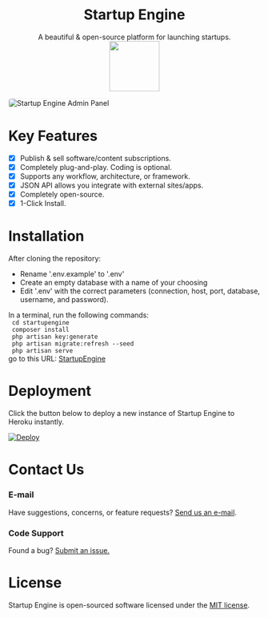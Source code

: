<div align="center" style="width:100%;">
<h1>Startup Engine</h1>
A beautiful & open-source platform for launching startups.<br>
<img src="storage/docs/images/logo.png" width="100">    
</div>

<img src="storage/docs/screenshots/admin.jpg" alt="Startup Engine Admin Panel" style="border:1px solid #eee;border-radius:5px;"><br>

# Key Features

- [x] Publish & sell software/content subscriptions.
- [x] Completely plug-and-play. Coding is optional.
- [x] Supports any workflow, architecture, or framework.
- [x] JSON API allows you integrate with external sites/apps.
- [x] Completely open-source.
- [x] 1-Click Install.

# Installation

<div> After cloning the repository: </div>
<ul>
  <li> Rename '.env.example' to '.env' </li>
  <li> Create an empty database with a name of your choosing </li>
  <li> Edit '.env' with the correct parameters (connection, host, port, database, username, and password).</li>
</ul>

<div> In a terminal, run the following commands: </div>
  <code> cd startupengine </code><br>
  <code> composer install </code><br>
  <code> php artisan key:generate </code><br>
  <code> php artisan migrate:refresh --seed </code><br>
  <code> php artisan serve </code>
<div> go to this URL: <a href="127.0.0.1:8000"> StartupEngine</a> </div>

# Deployment

Click the button below to deploy a new instance of Startup Engine to Heroku instantly.

[![Deploy](https://www.herokucdn.com/deploy/button.svg)](https://heroku.com/deploy?template=https://github.com/luckyrabbitllc/StartupEngine)

# Contact Us

### E-mail
Have suggestions, concerns, or feature requests? [Send us an e-mail](mailto:inbox-w8agf2hymzpvnw4zcudlfwpa@inbound.productboard.com).

### Code Support
Found a bug? [Submit an issue.](https://github.com/startupengine/startupengine/issues)


# License

Startup Engine is open-sourced software licensed under the [MIT license](http://opensource.org/licenses/MIT).
